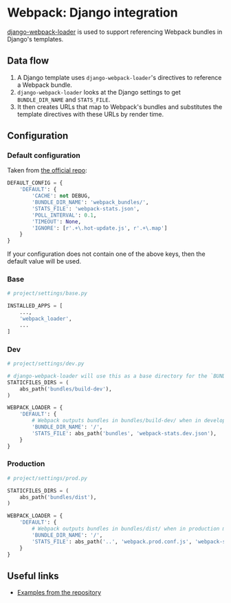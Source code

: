 # Webpack: Django integration

[django-webpack-loader](https://github.com/owais/django-webpack-loader) is used to support referencing Webpack bundles in Django's templates.

## Data flow

1. A Django template uses `django-webpack-loader`'s directives to reference a Webpack bundle.
1. `django-webpack-loader` looks at the Django settings to get `BUNDLE_DIR_NAME` and `STATS_FILE`.
1. It then creates URLs that map to Webpack's bundles and substitutes the template directives with these URLs by render time.

## Configuration

### Default configuration

Taken from [the official repo](https://github.com/owais/django-webpack-loader/blob/master/webpack_loader/config.py):

```python
DEFAULT_CONFIG = {
    'DEFAULT': {
        'CACHE': not DEBUG,
        'BUNDLE_DIR_NAME': 'webpack_bundles/',
        'STATS_FILE': 'webpack-stats.json',
        'POLL_INTERVAL': 0.1,
        'TIMEOUT': None,
        'IGNORE': [r'.+\.hot-update.js', r'.+\.map']
    }
}
```

If your configuration does not contain one of the above keys, then the default value will be used.

### Base

```python
# project/settings/base.py

INSTALLED_APPS = [
    ...,
    'webpack_loader',
    ...
]
```

### Dev

```python
# project/settings/dev.py

# django-webpack-loader will use this as a base directory for the `BUNDLE_DIR_NAME` configuration.
STATICFILES_DIRS = (
    abs_path('bundles/build-dev'),
)

WEBPACK_LOADER = {
    'DEFAULT': {
        # Webpack outputs bundles in bundles/build-dev/ when in development mode.
        'BUNDLE_DIR_NAME': '/',
        'STATS_FILE': abs_path('bundles', 'webpack-stats.dev.json'),
    }
}
```

### Production

```python
# project/settings/prod.py

STATICFILES_DIRS = (
    abs_path('bundles/dist'),
)

WEBPACK_LOADER = {
    'DEFAULT': {
        # Webpack outputs bundles in bundles/dist/ when in production mode.
        'BUNDLE_DIR_NAME': '/',
        'STATS_FILE': abs_path('..', 'webpack.prod.conf.js', 'webpack-stats.prod.json')
    }
}
```

## Useful links

* [Examples from the repository](https://github.com/owais/django-webpack-loader/tree/master/examples)
